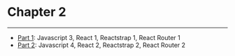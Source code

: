 # Chapter 2

---

* [Part 1](./part-1/README.md): Javascript 3, React 1, Reactstrap 1, React Router 1
* [Part 2](./part-2/README.md): Javascript 4, React 2, Reactstrap 2, React Router 2